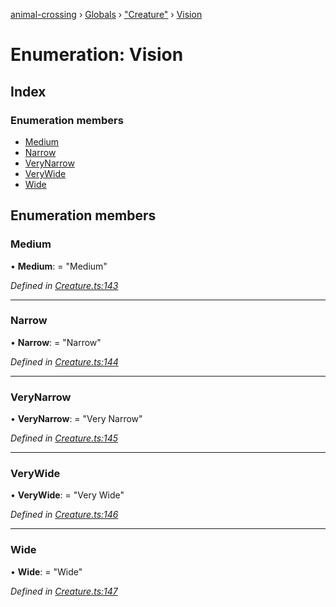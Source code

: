 [animal-crossing](../README.md) › [Globals](../globals.md) › ["Creature"](../modules/_creature_.md) › [Vision](_creature_.vision.md)

# Enumeration: Vision

## Index

### Enumeration members

* [Medium](_creature_.vision.md#medium)
* [Narrow](_creature_.vision.md#narrow)
* [VeryNarrow](_creature_.vision.md#verynarrow)
* [VeryWide](_creature_.vision.md#verywide)
* [Wide](_creature_.vision.md#wide)

## Enumeration members

###  Medium

• **Medium**: = "Medium"

*Defined in [Creature.ts:143](https://github.com/Norviah/animal-crossing/blob/415ee2a/module/types/Creature.ts#L143)*

___

###  Narrow

• **Narrow**: = "Narrow"

*Defined in [Creature.ts:144](https://github.com/Norviah/animal-crossing/blob/415ee2a/module/types/Creature.ts#L144)*

___

###  VeryNarrow

• **VeryNarrow**: = "Very Narrow"

*Defined in [Creature.ts:145](https://github.com/Norviah/animal-crossing/blob/415ee2a/module/types/Creature.ts#L145)*

___

###  VeryWide

• **VeryWide**: = "Very Wide"

*Defined in [Creature.ts:146](https://github.com/Norviah/animal-crossing/blob/415ee2a/module/types/Creature.ts#L146)*

___

###  Wide

• **Wide**: = "Wide"

*Defined in [Creature.ts:147](https://github.com/Norviah/animal-crossing/blob/415ee2a/module/types/Creature.ts#L147)*
